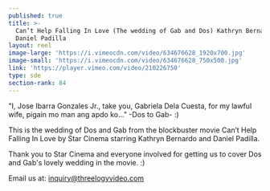 ```yaml
---
published: true
title: >-
  Can’t Help Falling In Love (The wedding of Gab and Dos) Kathryn Bernardo and
  Daniel Padilla
layout: reel
image-large: 'https://i.vimeocdn.com/video/634676628_1920x700.jpg'
image-small: 'https://i.vimeocdn.com/video/634676628_750x500.jpg'
link: 'https://player.vimeo.com/video/210226750'
type: sde
section-rank: 84
---
```

"I, Jose Ibarra Gonzales Jr., take you, Gabriela Dela Cuesta, for my lawful wife, pigain mo man ang apdo ko..." -Dos to Gab- :)

This is the wedding of Dos and Gab from the blockbuster movie Can’t Help Falling In Love by Star Cinema starring Kathryn Bernardo and Daniel Padilla.

Thank you to Star Cinema and everyone involved for getting us to cover Dos and Gab's lovely wedding in the movie. :)

Email us at: inquiry@threelogyvideo.com